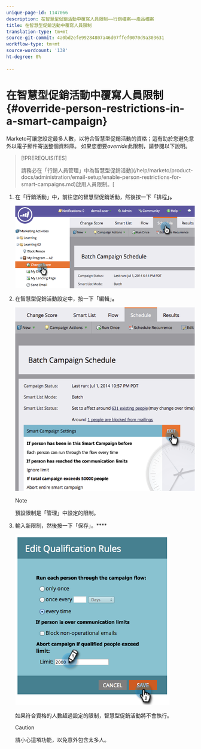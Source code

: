 ```yaml
---
unique-page-id: 1147066
description: 在智慧型促銷活動中覆寫人員限制——行銷檔案——產品檔案
title: 在智慧型促銷活動中覆寫人員限制
translation-type: tm+mt
source-git-commit: 4a0bd2efe99284807a46d07ffef0070d9a303631
workflow-type: tm+mt
source-wordcount: '138'
ht-degree: 0%

---
```



# 在智慧型促銷活動中覆寫人員限制{#override-person-restrictions-in-a-smart-campaign}

Marketo可讓您設定最多人數，以符合智慧型促銷活動的資格；這有助於您避免意外以電子郵件寄送整個資料庫。 如果您想要&#x200B;_override_&#x200B;此限制，請參閱以下說明。

>[!PREREQUISITES]
>
>請務必在「行銷人員管理」中為智慧型促銷活動](/help/marketo/product-docs/administration/email-setup/enable-person-restrictions-for-smart-campaigns.md)啟用人員限制。[

1. 在「行銷活動」中，前往您的智慧型促銷活動，然後按一下「排程&#x200B;**」。**

   ![](assets/one.png)

1. 在智慧型促銷活動設定中，按一下「編輯」**。**

   ![](assets/two.png)

   >[!NOTE]
   >
   >預設限制是「管理」中設定的限制。

1. 輸入新限制，然後按一下「保存」。****

   ![](assets/three.png)

   如果符合資格的人數超過設定的限制，智慧型促銷活動將不會執行。

   >[!CAUTION]
   >
   >請小心這項功能，以免意外包含太多人。
